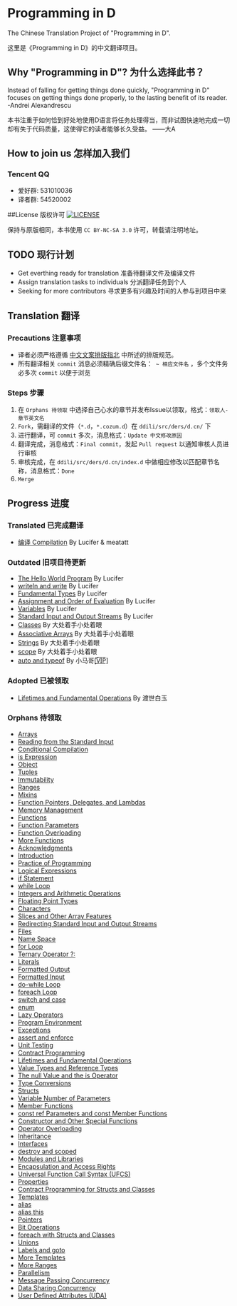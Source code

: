 # Programming in D
The Chinese Translation Project of "Programming in D".

这里是《Programming in D》的中文翻译项目。

## Why "Programming in D"? 为什么选择此书？
Instead of falling for getting things done quickly, "Programming in D" focuses on getting things done properly, to the lasting benefit of its reader. -Andrei Alexandrescu

本书注重于如何恰到好处地使用D语言将任务处理得当，而非试图快速地完成一切却有失于代码质量，这使得它的读者能够长久受益。 ——大A

## How to join us 怎样加入我们
### Tencent QQ
 - 爱好群: 531010036
 - 译者群: 54520002

##License 版权许可 [![LICENSE][license-badge]][license-url]

[license-badge]: http://ddili.org/image/cc_88x31.png
[license-url]: http://creativecommons.org/licenses/by-nc-sa/3.0/us/
保持与原版相同，本书使用 `CC BY-NC-SA 3.0` 许可，转载请注明地址。

## TODO 现行计划
- Get everthing ready for translation 准备待翻译文件及编译文件
- Assign translation tasks to individuals 分派翻译任务到个人
- Seeking for more contributors 寻求更多有兴趣及时间的人参与到项目中来

## Translation 翻译
### Precautions 注意事项
- 译者必须严格遵循 [中文文案排版指北](https://github.com/sparanoid/chinese-copywriting-guidelines) 中所述的排版规范。
- 所有翻译相关 `commit` 消息必须精确后缀文件名：` ~ 相应文件名` ，多个文件务必多次 `commit` 以便于浏览

### Steps 步骤
 1. 在 `Orphans 待领取` 中选择自己心水的章节并发布Issue以领取，格式：`领取人-章节英文名`
 2. `Fork`，需翻译的文件（`*.d`，`*.cozum.d`）在 `ddili/src/ders/d.cn/` 下
 3. 进行翻译，可 `commit` 多次，消息格式：`Update 中文修改原因`
 4. 翻译完成，消息格式：`Final commit`，发起 `Pull request` 以通知审核人员进行审核
 5. 审核完成，在 `ddili/src/ders/d.cn/index.d` 中做相应修改以匹配章节名称，消息格式：`Done`
 6. `Merge`

## Progress 进度
### Translated 已完成翻译
- [编译 Compilation](ddili/src/ders/d.cn/compiler.d) By Lucifer & meatatt

### Outdated 旧项目待更新
- [The Hello World Program](ddili/src/ders/d.cn/hello_world.d) By Lucifer
- [writeln and write](ddili/src/ders/d.cn/writeln.d) By Lucifer
- [Fundamental Types](ddili/src/ders/d.cn/types.d) By Lucifer
- [Assignment and Order of Evaluation](ddili/src/ders/d.cn/assignment.d) By Lucifer
- [Variables](ddili/src/ders/d.cn/variables.d) By Lucifer
- [Standard Input and Output Streams](ddili/src/ders/d.cn/io.d) By Lucifer
- [Classes](ddili/src/ders/d.cn/class.d) By 大处着手小处着眼
- [Associative Arrays](ddili/src/ders/d.cn/aa.d) By 大处着手小处着眼
- [Strings](ddili/src/ders/d.cn/strings.d) By 大处着手小处着眼
- [scope](ddili/src/ders/d.cn/scope.d) By 大处着手小处着眼
- [auto and typeof](ddili/src/ders/d.cn/auto_and_typeof.d) By 小马哥[̲̅V̲̅I̲̅P̲̅]

### Adopted 已被领取
- [Lifetimes and Fundamental Operations](ddili/src/ders/d.cn/lifetimes.d) By 渡世白玉

### Orphans 待领取
- [Arrays](ddili/src/ders/d.cn/arrays.d)
- [Reading from the Standard Input](ddili/src/ders/d.cn/input.d)
- [Conditional Compilation](ddili/src/ders/d.cn/condcomp.d)
- [is Expression](ddili/src/ders/d.cn/isexpr.d)
- [Object](ddili/src/ders/d.cn/object.d)
- [Tuples](ddili/src/ders/d.cn/tuples.d)
- [Immutability](ddili/src/ders/d.cn/immutability.d)
- [Ranges](ddili/src/ders/d.cn/ranges.d)
- [Mixins](ddili/src/ders/d.cn/mixin.d)
- [Function Pointers, Delegates, and Lambdas](ddili/src/ders/d.cn/lambda.d)
- [Memory Management](ddili/src/ders/d.cn/memory.d)
- [Functions](ddili/src/ders/d.cn/functions.d)
- [Function Parameters](ddili/src/ders/d.cn/functionparameters.d)
- [Function Overloading](ddili/src/ders/d.cn/functionoverloading.d)
- [More Functions](ddili/src/ders/d.cn/functionsmore.d)
- [Acknowledgments](ddili/src/ders/d.cn/acknowledgments.d)
- [Introduction](ddili/src/ders/d.cn/intro.d)
- [Practice of Programming](ddili/src/ders/d.cn/programming.d)
- [Logical Expressions](ddili/src/ders/d.cn/logicalexpressions.d)
- [if Statement](ddili/src/ders/d.cn/if.d)
- [while Loop](ddili/src/ders/d.cn/while.d)
- [Integers and Arithmetic Operations](ddili/src/ders/d.cn/arithmetic.d)
- [Floating Point Types](ddili/src/ders/d.cn/floatingpoint.d)
- [Characters](ddili/src/ders/d.cn/characters.d)
- [Slices and Other Array Features](ddili/src/ders/d.cn/slices.d)
- [Redirecting Standard Input and Output Streams](ddili/src/ders/d.cn/streamredirect.d)
- [Files](ddili/src/ders/d.cn/files.d)
- [Name Space](ddili/src/ders/d.cn/namespace.d)
- [for Loop](ddili/src/ders/d.cn/for.d)
- [Ternary Operator ?:](ddili/src/ders/d.cn/ternary.d)
- [Literals](ddili/src/ders/d.cn/literals.d)
- [Formatted Output](ddili/src/ders/d.cn/formattedoutput.d)
- [Formatted Input](ddili/src/ders/d.cn/formattedinput.d)
- [do-while Loop](ddili/src/ders/d.cn/dowhile.d)
- [foreach Loop](ddili/src/ders/d.cn/foreach.d)
- [switch and case](ddili/src/ders/d.cn/switchcase.d)
- [enum](ddili/src/ders/d.cn/enum.d)
- [Lazy Operators](ddili/src/ders/d.cn/lazy.d)
- [Program Environment](ddili/src/ders/d.cn/main.d)
- [Exceptions](ddili/src/ders/d.cn/exceptions.d)
- [assert and enforce](ddili/src/ders/d.cn/assert.d)
- [Unit Testing](ddili/src/ders/d.cn/unittesting.d)
- [Contract Programming](ddili/src/ders/d.cn/contracts.d)
- [Lifetimes and Fundamental Operations](ddili/src/ders/d.cn/lifetimes.d)
- [Value Types and Reference Types](ddili/src/ders/d.cn/valuevsreference.d)
- [The null Value and the is Operator](ddili/src/ders/d.cn/nullis.d)
- [Type Conversions](ddili/src/ders/d.cn/cast.d)
- [Structs](ddili/src/ders/d.cn/struct.d)
- [Variable Number of Parameters](ddili/src/ders/d.cn/parameterflexibility.d)
- [Member Functions](ddili/src/ders/d.cn/memberfunctions.d)
- [const ref Parameters and const Member Functions](ddili/src/ders/d.cn/constmemberfunctions.d)
- [Constructor and Other Special Functions](ddili/src/ders/d.cn/specialfunctions.d)
- [Operator Overloading](ddili/src/ders/d.cn/operatoroverloading.d)
- [Inheritance](ddili/src/ders/d.cn/inheritance.d)
- [Interfaces](ddili/src/ders/d.cn/interface.d)
- [destroy and scoped](ddili/src/ders/d.cn/destroy.d)
- [Modules and Libraries](ddili/src/ders/d.cn/modules.d)
- [Encapsulation and Access Rights](ddili/src/ders/d.cn/encapsulation.d)
- [Universal Function Call Syntax (UFCS)](ddili/src/ders/d.cn/ufcs.d)
- [Properties](ddili/src/ders/d.cn/property.d)
- [Contract Programming for Structs and Classes](ddili/src/ders/d.cn/invariant.d)
- [Templates](ddili/src/ders/d.cn/templates.d)
- [alias](ddili/src/ders/d.cn/alias.d)
- [alias this](ddili/src/ders/d.cn/aliasthis.d)
- [Pointers](ddili/src/ders/d.cn/pointers.d)
- [Bit Operations](ddili/src/ders/d.cn/bitoperations.d)
- [foreach with Structs and Classes](ddili/src/ders/d.cn/foreachopapply.d)
- [Unions](ddili/src/ders/d.cn/union.d)
- [Labels and goto](ddili/src/ders/d.cn/goto.d)
- [More Templates](ddili/src/ders/d.cn/templatesmore.d)
- [More Ranges](ddili/src/ders/d.cn/rangesmore.d)
- [Parallelism](ddili/src/ders/d.cn/parallelism.d)
- [Message Passing Concurrency](ddili/src/ders/d.cn/concurrency.d)
- [Data Sharing Concurrency](ddili/src/ders/d.cn/concurrency_shared.d)
- [User Defined Attributes (UDA)](ddili/src/ders/d.cn/uda.d)
